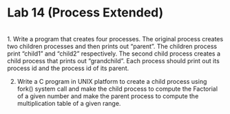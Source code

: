 # Lab 14 (Process Extended)
</br>
1. Write a program that creates four processes. The original process creates two children processes and then prints out “parent”. The children process print “child1” and “child2”
respectively. The second child process creates a child process that prints out “grandchild”. Each process should print out its process id and the process id of its parent.

2. Write a C program in UNIX platform to create a child process using fork() system call and make the child process to compute the Factorial of a given number and make the parent process to compute the multiplication table of a given range.
